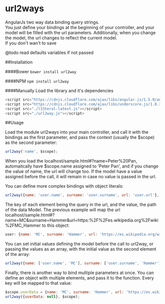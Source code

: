 url2ways
=======================
AngularJs two way data binding query strings.  
You just define your bindings at the beginning of your controller, and your model will be filled with the url parameters. Additionally, when you change the model, the url changes to reflect the current model.  
If you don't wan't to save

@todo read defaults variables if not passed

##Installation

####Bower
`bower install url2way`

####NPM
`npm install url2way`

####Manually
Load the library and it's dependencies

```javascript
<script src="https://cdnjs.cloudflare.com/ajax/libs/angular.js/1.5.0/angular.js"></script>
<script src="https://cdnjs.cloudflare.com/ajax/libs/underscore.js/1.8.3/underscore-min.js"></script>
<script src="./l33teral-latest.js"></script>
<script src="./url2way.js"></script>
```

##Usage

Load the module url2ways into your main controller, and call it with the bindings as the first parameter, and pass the context (usually the $scope) as the second parameter:

```javascript
url2way('name', $scope);
```

When you load the localhost/sample.html#?name=Peter%20Pan, automaitcally have $scope.name assigned to 'Peter Pan', and if you change the value of name, the url will change too. If the model have a value assigned before the call, it will remain in case no value is passed in the url.  

You can define more complex bindings with object literals:

```javascript
url2way({name: 'user.name', surname: 'user.surname', url: 'user.url'}, $scope);
```

The key of each element being the query in the url, and the value, the path of the data Model. The previous example will map the url localhost/sample.html#?name=MC&surname=Hammer&url=https:%2F%2Fes.wikipedia.org%2Fwiki%2FMC_Hammer to this object:

```javascript
user: {name: 'MC', surname: 'Hammer', url: 'https://es.wikipedia.org/wiki/MC_Hammer'}
```

You can set initial values defining the model before the call to url2way, or passing the values as an array, with the initial value as the second element of the array:

```javascript
url2way({name: ['user.name', 'MC'], surname: ['user.surname', 'Hammer'], url: 'user.url'}, $scope);
```

Finally, there is another way to bind multiple parameters at once. You can define an object with multiple elements, and pass it to the function. Every key will be mapped to that value:

```javascript
$scope.userData = {name: 'MC', surname: 'Hammer', url: 'https://es.wikipedia.org/wiki/MC_Hammer'};
url2way({userData: null}, $scope);
```